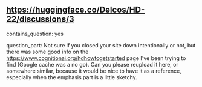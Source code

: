 ## https://huggingface.co/Delcos/HD-22/discussions/3

contains_question: yes

question_part: Not sure if you closed your site down intentionally or not, but there was some good info on the https://www.cognitionai.org/hdhowtogetstarted page I've been trying to find (Google cache was  a no go). Can you please reupload it here, or somewhere similar, because it would be nice to have it as a reference, especially when the emphasis part is a little sketchy.